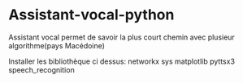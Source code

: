 # Assistant-vocal-python
Assistant vocal  permet de savoir la plus court chemin avec plusieur algorithme(pays  Macédoine)



Installer les bibliothèque ci dessus:
networkx 
 sys
matplotlib
pyttsx3
 speech_recognition 

